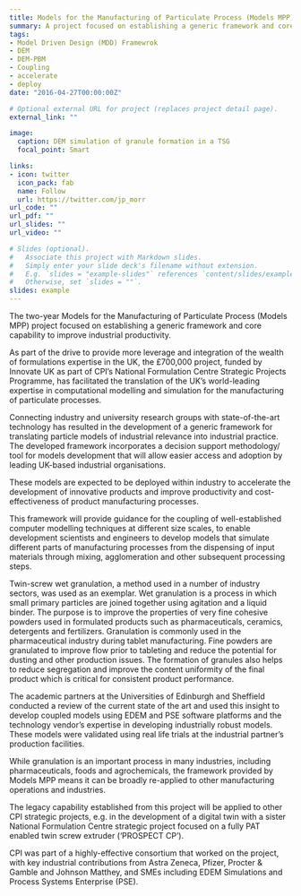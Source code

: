 ```yaml
---
title: Models for the Manufacturing of Particulate Process (Models MPP)
summary: A project focused on establishing a generic framework and core capability to improve industrial productivity.
tags:
- Model Driven Design (MDD) Framewrok
- DEM
- DEM-PBM
- Coupling
- accelerate
- deploy
date: "2016-04-27T00:00:00Z"

# Optional external URL for project (replaces project detail page).
external_link: ""

image:
  caption: DEM simulation of granule formation in a TSG
  focal_point: Smart

links:
- icon: twitter
  icon_pack: fab
  name: Follow
  url: https://twitter.com/jp_morr
url_code: ""
url_pdf: ""
url_slides: ""
url_video: ""

# Slides (optional).
#   Associate this project with Markdown slides.
#   Simply enter your slide deck's filename without extension.
#   E.g. `slides = "example-slides"` references `content/slides/example-slides.md`.
#   Otherwise, set `slides = ""`.
slides: example
---
```


The two-year Models for the Manufacturing of Particulate Process (Models MPP) project focused on establishing a generic framework and core capability to improve industrial productivity.

As part of the drive to provide more leverage and integration of the wealth of formulations expertise in the UK, the £700,000 project, funded by Innovate UK as part of CPI’s National Formulation Centre Strategic Projects Programme, has facilitated the translation of the UK’s world-leading expertise in computational modelling and simulation for the manufacturing of particulate processes. 

Connecting industry and university research groups with state-of-the-art technology has resulted in the development of a generic framework for translating particle models of industrial relevance into industrial practice. The developed framework incorporates a decision support methodology/​tool for models development that will allow easier access and adoption by leading UK-based industrial organisations. 

These models are expected to be deployed within industry to accelerate the development of innovative products and improve productivity and cost-effectiveness of product manufacturing processes.

This framework will provide guidance for the coupling of well-established computer modelling techniques at different size scales, to enable development scientists and engineers to develop models that simulate different parts of manufacturing processes from the dispensing of input materials through mixing, agglomeration and other subsequent processing steps.

Twin-screw wet granulation, a method used in a number of industry sectors, was used as an exemplar. Wet granulation is a process in which small primary particles are joined together using agitation and a liquid binder. The purpose is to improve the properties of very fine cohesive powders used in formulated products such as pharmaceuticals, ceramics, detergents and fertilizers.
Granulation is commonly used in the pharmaceutical industry during tablet manufacturing. Fine powders are granulated to improve flow prior to tableting and reduce the potential for dusting and other production issues. The formation of granules also helps to reduce segregation and improve the content uniformity of the final product which is critical for consistent product performance.

The academic partners at the Universities of Edinburgh and Sheffield conducted a review of the current state of the art and used this insight to develop coupled models using EDEM and PSE software platforms and the technology vendor’s expertise in developing industrially robust models. These models were validated using real life trials at the industrial partner’s production facilities. 

While granulation is an important process in many industries, including pharmaceuticals, foods and agrochemicals, the framework provided by Models MPP means it can be broadly re-applied to other manufacturing operations and industries.

The legacy capability established from this project will be applied to other CPI strategic projects, e.g. in the development of a digital twin with a sister National Formulation Centre strategic project focused on a fully PAT enabled twin screw extruder (‘PROSPECT CP’).

CPI was part of a highly-effective consortium that worked on the project, with key industrial contributions from Astra Zeneca, Pfizer, Procter & Gamble and Johnson Matthey, and SMEs including EDEM Simulations and Process Systems Enterprise (PSE).

